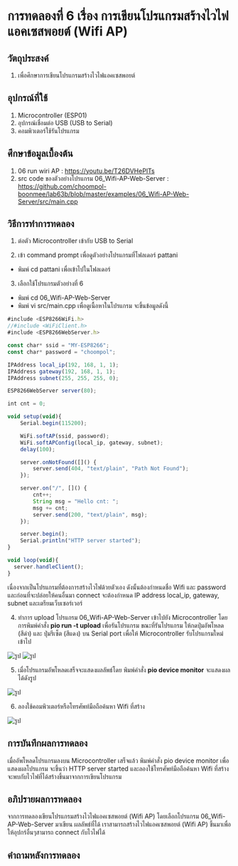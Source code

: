 # การทดลองที่ 6 เรื่อง การเขียนโปรแกรมสร้างไวไฟแอคเซสพอยต์ (Wifi AP)

## วัตถุประสงค์
1.	เพื่อศึกษาการเขียนโปรแกรมสร้างไวไฟแอคเซสพอยต์

## อุปกรณ์ที่ใช้
1. Microcontroller (ESP01) 
2. อุปกรณ์เชื่อมต่อ USB (USB to Serial)
3. คอมพิวเตอร์ใช้รันโปรแกรม

## ศึกษาข้อมูลเบื้องต้น
1. 06 run wiri AP : https://youtu.be/T26DVHePlTs
2. src code ของตัวอย่างโปรแกรม 06_Wifi-AP-Web-Server : https://github.com/choompol-boonmee/lab63b/blob/master/examples/06_Wifi-AP-Web-Server/src/main.cpp

## วิธีการทำการทดลอง
1. ต่อตัว Microcontroller เข้ากับ USB to Serial

2. เข้า command prompt เพื่อดูตัวอย่างโปรแกรมที่โฟลเดอร์ pattani
- พิมพ์ cd pattani เพื่อเข้าไปในโฟลเดอร์

3. เลือกใช้โปรแกรมตัวอย่างที่ 6
- พิมพ์ cd 06_Wifi-AP-Web-Server
- พิมพ์ vi src/main.cpp เพื่อดูเนื้อหาในโปรแกรม จะขึ้นข้อมูลดังนี้
```javascript
#include <ESP8266WiFi.h>
//#include <WiFiClient.h>
#include <ESP8266WebServer.h>

const char* ssid = "MY-ESP8266";
const char* password = "choompol";

IPAddress local_ip(192, 168, 1, 1);
IPAddress gateway(192, 168, 1, 1);
IPAddress subnet(255, 255, 255, 0);

ESP8266WebServer server(80);

int cnt = 0;

void setup(void){
	Serial.begin(115200);

	WiFi.softAP(ssid, password);
	WiFi.softAPConfig(local_ip, gateway, subnet);
	delay(100);

	server.onNotFound([]() {
		server.send(404, "text/plain", "Path Not Found");
	});

	server.on("/", []() {
		cnt++;
		String msg = "Hello cnt: ";
		msg += cnt;
		server.send(200, "text/plain", msg);
	});

	server.begin();
	Serial.println("HTTP server started");
}

void loop(void){
  server.handleClient();
}
```
เนื่องจากเป็นโปรแกรมที่ต้องการสร้างไวไฟด้วยตัวเอง ดังนั้นต้องกำหนดชื่อ Wifi และ password และก่อนที่จะปล่อยให้คนอื่นมา connect จะต้องกำหนด IP address local_ip, gateway, subnet และเตรียมเว็บเซอร์เวอร์

4. ทำการ upload โปรแกรม 06_Wifi-AP-Web-Server เข้าไปยัง Microcontroller โดยการพิมพ์คำสั่ง **pio run -t upload** เพื่อรันโปรแกรม
ขณะที่รันโปรแกรม ให้กดปุ่มอัพโหลด (สีดำ) และ ปุ่มรีเซ็ต (สีแดง) บน Serial port เพื่อให้ Microcontroller รับโปรแกรมใหม่เข้าไป

![รูป](https://user-images.githubusercontent.com/80879886/112267109-8e508200-8ca7-11eb-8b51-4b969c28a266.jpg) ![รูป](https://user-images.githubusercontent.com/80879886/112267794-9230d400-8ca8-11eb-8c69-3118c859e3ba.JPG)

5. เมื่อโปรแกรมอัพโหลดเสร็จจะแสดงผลลัพธ์โดย พิมพ์คำสั่ง **pio device monitor** จะแสดงผลได้ดังรูป

![รูป](https://user-images.githubusercontent.com/80879886/112267113-8f81af00-8ca7-11eb-9a20-8a8dacfba91d.jpg)

6. ลองใช้คอมพิวเตอร์หรือโทรศัพท์มือถือค้นหา Wifi ที่สร้าง

![รูป](https://user-images.githubusercontent.com/80879886/112267116-901a4580-8ca7-11eb-9a8f-b997b29e38b1.jpg)

## การบันทึกผลการทดลอง
เมื่ออัพโหลดโปรแกรมลงบน Microcontroller เสร็จแล้ว พิมพ์คำสั่ง pio device monitor เพื่อแสดงผลโปรแกรม จะขึ้นว่า HTTP server started และลองใช้โทรศัพท์มือถือค้นหา Wifi ที่สร้าง จะพบกับไวไฟที่ได้สร้างขึ้นมาจากการเขียนโปรแกรม

## อภิปรายผลการทดลอง
จากการทดลองเขียนโปรแกรมสร้างไวไฟแอคเซสพอยต์ (Wifi AP) โดยเลือกโปรแกรม 06_Wifi-AP-Web-Server มาเขียน ผลลัพธ์ที่ได้ เราสามารถสร้างไวไฟแอคเซสพอยต์ (Wifi AP) ขึ้นมาเพื่อให้อุปกร์อื่นๆสามารถ connect กับไวไฟได้

## คำถามหลังการทดลอง




